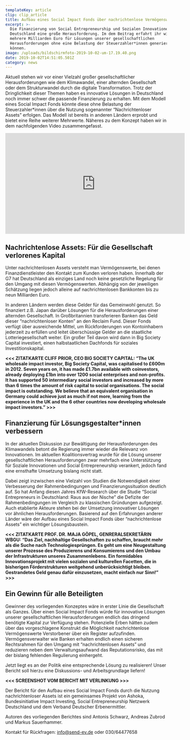 ```yaml
---
templateKey: article
clip: clip_article
title: Aufbau eines Social Impact Fonds über nachrichtenlose Vermögenswerte
excerpt: >-
  Die Finanzierung von Social Entrepreneurship und Sozialen Innovationen ist in
  Deutschland eine große Herausforderung. Im dem Beitrag erfahrt ihr wie wir
  mehrere Milliarden Euro für Lösungen unserer gesellschaftlichen
  Herausforderungen ohne eine Belastung der Steuerzahler*innen generieren
  können.
image: /uploads/bildschirmfoto-2019-10-02-um-17.19.40.png
date: 2019-10-02T14:51:05.501Z
category: news
---
```

Aktuell stehen wir vor einer Vielzahl großer gesellschaftlicher Herausforderungen wie dem Klimawandel, einer alternden Gesellschaft oder dem Strukturwandel durch die digitale Transformation. Trotz der Dringlichkeit dieser Themen haben es innovative Lösungen in Deutschland noch immer schwer die passende Finanzierung zu erhalten. Mit dem Modell eines Social Impact Fonds könnte diese ohne Belastung der Steuerzahler*innen über die Nutzung sogenannter “Nachrichtenloser Assets” erfolgen. Das Modell ist bereits in anderen Ländern erprobt und bietet eine Reihe weiterer Mehrwerte. Näheres zu dem Konzept haben wir in dem nachfolgenden Video zusammengefasst. 

<iframe width="560" height="315" src="https://www.youtube.com/embed/8DSq01Rn4rs" frameborder="0" allow="accelerometer; autoplay; encrypted-media; gyroscope; picture-in-picture" allowfullscreen></iframe>

## Nachrichtenlose Assets: Für die Gesellschaft verlorenes Kapital

Unter nachrichtenlosen Assets versteht man Vermögenswerte, bei denen Finanzdienstleister den Kontakt zum Kunden verloren haben. Innerhalb der G7 hat Deutschland als einziges Land noch keine gesetzliche Regelung für den Umgang mit diesen Vermögenswerten. Abhängig von der jeweiligen Schätzung liegen jedoch alleine auf nachrichtenlosen Bankkonten bis zu neun Milliarden Euro. 

In anderen Ländern werden diese Gelder für das Gemeinwohl genutzt. So finanziert z.B. Japan darüber Lösungen für die Herausforderungen einer alternden Gesellschaft. In Großbritannien transferieren Banken das Geld dieser “nachrichtenloser Konten” an den Reclaim Fund. Dieser Fonds verfügt über ausreichende Mittel, um Rückforderungen von Kontoinhabern jederzeit zu erfüllen und leitet überschüssige Gelder an die staatliche Lotteriegesellschaft weiter. Ein großer Teil davon wird dann in Big Society Capital investiert, einen halbstaatlichen Dachfonds für soziales Investitionskapital. 

**<<< ZITATKARTE CLIFF PRIOR, CEO BIG SOCIETY CAPITAL: “The UK wholesale impact investor, Big Society Capital, was capitalised to £600m in 2012. Seven years on, it has made £1.7bn available with coinvestors, already deploying £1bn into over 1200 social enterprises and non-profits. It has supported 50 intermediary social investors and increased by more than 6 times the amount of risk capital to social organisations. The social impact is outstanding. We believe that an equivalent organisation in Germany could achieve just as much if not more, learning from the experience in the UK and the 6 other countries now developing wholesale impact investors.” >>>**



## Finanzierung für Lösungsgestalter*innen verbessern

In der aktuellen Diskussion zur Bewältigung der Herausforderungen des Klimawandels betont die Regierung immer wieder die Relevanz von Innovationen. Im aktuellen Koalitionsvertrag wurde für die Lösung unserer gesellschaftlichen Herausforderungen zwar mehrfach eine Unterstützung für Soziale Innovationen und Social Entrepreneurship verankert, jedoch fand eine ernsthafte Umsetzung bislang nicht statt. 

Dabei zeigt inzwischen eine Vielzahl von Studien die Notwendigkeit einer Verbesserung der Rahmenbedingungen und Finanzierungssituation deutlich auf. So hat Anfang diesen Jahres KfW-Research über die Studie “Social Entrepreneurs in Deutschland: Raus aus der Nische” die Defizite der Rahmenbedingungen im Vergleich zu klassischen Gründungen aufgezeigt. Auch etablierte Akteure stehen bei der Umsetzung innovativer Lösungen vor ähnlichen Herausforderungen. Basierend auf den Erfahrungen anderer Länder wäre der Aufbau eines Social Impact Fonds über “nachrichtenlose Assets” ein wichtiger Lösungsbaustein. 

**<<< ZITATKARTE PROF. DR. MAJA GÖPEL, GENRERALSEKRETÄRIN WBGU: “Das Ziel, nachhaltige Gesellschaften zu schaffen, braucht mehr als die Suche nach Technologiesprüngen. Es geht um eine Neugestaltung unserer Prozesse des Produzierens und Konsumierens und den Umbau der Infrastrukturen unseres Zusammenlebens. Ein formidables Innovationsprojekt mit vielen sozialen und kulturellen Facetten, die in bisherigen Förderstrukturen weitgehend unberücksichtigt bleiben. Gestrandetes Geld genau dafür einzusetzen, macht einfach nur Sinn!” >>>**



## Ein Gewinn für alle Beteiligten

Gewinner des vorliegenden Konzeptes wäre in erster Linie die Gesellschaft als Ganzes. Über einen Social Impact Fonds würde für innovative Lösungen unserer gesellschaftlichen Herausforderungen endlich das dringend benötigte Kapital zur Verfügung stehen. Potenzielle Erben hätten zudem über das vorgeschlagene Konstrukt die Möglichkeit nachrichtenlose Vermögenswerte Verstorbener über ein Register aufzufinden. Vermögensverwalter wie Banken erhalten endlich einen sicheren Rechtsrahmen für den Umgang mit “nachrichtenlosen Assets” und reduzieren neben dem Verwaltungsaufwand das Reputationsrisko, das mit der bislang fehlenden Regulierung einhergeht. 

Jetzt liegt es an der Politik eine entsprechende Lösung zu realisieren! Unser Bericht soll hierzu eine Diskussions- und Arbeitsgrundlage liefern! 

**<<< SCREENSHOT VOM BERICHT MIT VERLINKUNG >>>**

Der Bericht für den Aufbau eines Social Impact Fonds durch die Nutzung nachrichtenloser Assets ist ein gemeinsames Projekt von Ashoka, Bundesinitiative Impact Investing, Social Entrepreneurship Netzwerk Deutschland und dem Verband Deutscher Erbenermittler. 

Autoren des vorliegenden Berichtes sind Antonis Schwarz, Andreas Zubrod und Markus Sauerhammer. 

Kontakt für Rückfragen: info@send-ev.de oder 030/64477658
